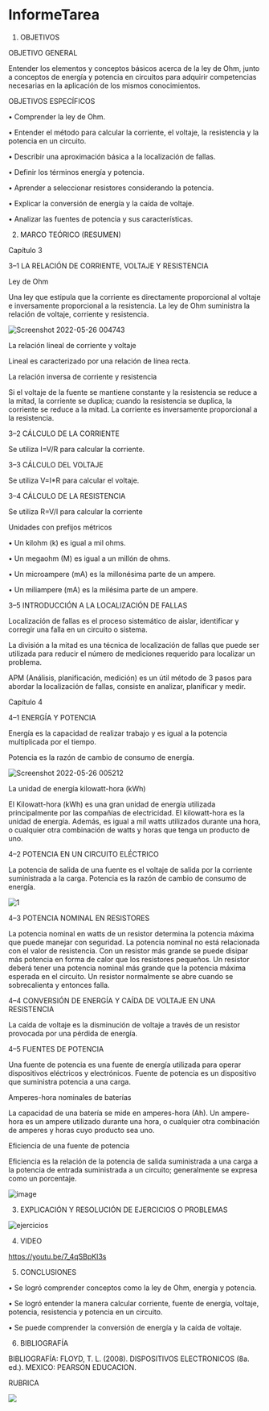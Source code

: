# InformeTarea


1. OBJETIVOS

OBJETIVO GENERAL

Entender los elementos y conceptos básicos acerca de la ley de Ohm, junto a conceptos de energía y potencia en circuitos para adquirir competencias necesarias en la aplicación de los mismos conocimientos.

OBJETIVOS ESPECÍFICOS

•	Comprender la ley de Ohm.

•	Entender el método para calcular la corriente, el voltaje, la resistencia y la potencia en un circuito.

•	Describir una aproximación básica a la localización de fallas.

•	Definir los términos energía y potencia.

•	Aprender a seleccionar resistores considerando la potencia.

•	Explicar la conversión de energía y la caída de voltaje.

•	Analizar las fuentes de potencia y sus características.

2. MARCO TEÓRICO (RESUMEN)

Capítulo 3

  3–1 LA RELACIÓN DE CORRIENTE, VOLTAJE Y RESISTENCIA 
  
  Ley de Ohm
  
  Una ley que estipula que la corriente es directamente proporcional al voltaje e inversamente proporcional a la      resistencia. La ley de Ohm suministra la relación de voltaje, corriente y resistencia. 
  
  ![Screenshot 2022-05-26 004743](https://user-images.githubusercontent.com/104941068/170425096-c7b04056-96ed-466a-9a8f-24e3585f4059.png)
  
  La relación lineal de corriente y voltaje
  
Lineal es caracterizado por una relación de línea recta. 

La relación inversa de corriente y resistencia

Si el voltaje de la fuente se mantiene constante y la resistencia se reduce a la mitad, la corriente se duplica; cuando la resistencia se duplica, la corriente se reduce a la mitad. La corriente es inversamente proporcional a la resistencia. 

3–2 CÁLCULO DE LA CORRIENTE

Se utiliza  I=V/R   para calcular la corriente.

3–3 CÁLCULO DEL VOLTAJE

Se utiliza V=I*R para calcular el voltaje.

3–4 CÁLCULO DE LA RESISTENCIA

Se utiliza  R=V/I   para calcular la corriente

Unidades con prefijos métricos

•	Un kilohm (k) es igual a mil ohms. 

•	Un megaohm (M) es igual a un millón de ohms. 

•	Un microampere (mA) es la millonésima parte de un ampere. 

•	Un miliampere (mA) es la milésima parte de un ampere.

3–5 INTRODUCCIÓN A LA LOCALIZACIÓN DE FALLAS

Localización de fallas es el proceso sistemático de aislar, identificar y corregir una falla en un circuito o sistema.

La división a la mitad es una técnica de localización de fallas que puede ser utilizada para reducir el número de mediciones requerido para localizar un problema.

APM (Análisis, planificación, medición) es un útil método de 3 pasos para abordar la localización de fallas, consiste en analizar, planificar y medir. 

Capítulo 4

4–1 ENERGÍA Y POTENCIA

Energía es la capacidad de realizar trabajo y es igual a la potencia multiplicada por el tiempo. 

Potencia es la razón de cambio de consumo de energía. 

![Screenshot 2022-05-26 005212](https://user-images.githubusercontent.com/104941068/170425407-d2620d5e-a88f-44cd-aae1-e6eb7d1518fb.png)

La unidad de energía kilowatt-hora (kWh)

El Kilowatt-hora (kWh) es una gran unidad de energía utilizada principalmente por las compañías de electricidad. El kilowatt-hora es la unidad de energía. Además, es igual a mil watts utilizados durante una hora, o cualquier otra combinación de watts y horas que tenga un producto de uno. 

4–2 POTENCIA EN UN CIRCUITO ELÉCTRICO

La potencia de salida de una fuente es el voltaje de salida por la corriente suministrada a la carga. Potencia es la razón de cambio de consumo de energía. 

![1](https://user-images.githubusercontent.com/104941068/170425513-2b48d43b-c638-419f-bc2e-42d74f09312e.png)

4–3 POTENCIA NOMINAL EN RESISTORES

La potencia nominal en watts de un resistor determina la potencia máxima que puede manejar con seguridad. La potencia nominal no está relacionada con el valor de resistencia.
Con un resistor más grande se puede disipar más potencia en forma de calor que los resistores pequeños. Un resistor deberá tener una potencia nominal más grande que la potencia máxima esperada en el circuito. Un resistor normalmente se abre cuando se sobrecalienta y entonces falla. 

4–4 CONVERSIÓN DE ENERGÍA Y CAÍDA DE VOLTAJE EN UNA RESISTENCIA

La caída de voltaje es la disminución de voltaje a través de un resistor provocada por una pérdida de energía. 

4–5 FUENTES DE POTENCIA

Una fuente de potencia es una fuente de energía utilizada para operar dispositivos eléctricos y electrónicos. Fuente de potencia es un dispositivo que suministra potencia a una carga. 

Amperes-hora nominales de baterías

La capacidad de una batería se mide en amperes-hora (Ah). Un ampere-hora es un ampere utilizado durante una hora, o cualquier otra combinación de amperes y horas cuyo producto sea uno. 

Eficiencia de una fuente de potencia

Eficiencia es la relación de la potencia de salida suministrada a una carga a la potencia de entrada suministrada a un circuito; generalmente se expresa como un porcentaje. 

![image](https://user-images.githubusercontent.com/104941068/170425629-7005507a-2cab-4470-9e01-562ce0346148.png)

3. EXPLICACIÓN Y RESOLUCIÓN DE EJERCICIOS O PROBLEMAS

![ejercicios](https://user-images.githubusercontent.com/104941068/170425933-9edde451-760c-414b-b9d0-e3fd6c008b05.jpg)

4. VIDEO

https://youtu.be/7_4qSBpKl3s

5. CONCLUSIONES

•	Se logró comprender conceptos como la ley de Ohm, energía y potencia.

•	Se logró entender la manera calcular corriente, fuente de energía, voltaje, potencia, resistencia y potencia en un circuito.

•	Se puede comprender la conversión de energía y la caída de voltaje.

6. BIBLIOGRAFÍA

BIBLIOGRAFÍA: FLOYD, T. L. (2008). DISPOSITIVOS ELECTRONICOS (8a. ed.). MEXICO: PEARSON EDUCACION.

RUBRICA

![](https://github.com/doalulema/InformeTarea/blob/main/Tarea.png)
